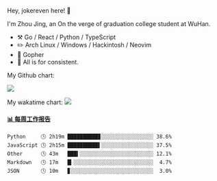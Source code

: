 Hey, jokereven here! 👋

I'm Zhou Jing, an On the verge of graduation college student at WuHan.

-   :hammer_and_pick: Go / React / Python / TypeScript
-   :pencil2: Arch Linux / Windows / Hackintosh / Neovim
-   :seedling: Gopher
-   :thought_balloon: All is for consistent.

My Github chart:

![](https://ghchart.rshah.org/JonnieWayy)

My wakatime chart:
![](https://wakatime.com/share/@jokereven/1679dc82-4bf9-4b63-9203-390d608503de.png)

<!-- waka-box start -->
#### <a href="https://gist.github.com/9f8118785e2d128d746db5f61b0e0a2a" target="_blank">📊 每周工作报告</a>
```text
Python     🕓 2h19m ██████████▊░░░░░░░░░░░░░░░░░ 38.6%
JavaScript 🕓 2h15m ██████████▌░░░░░░░░░░░░░░░░░ 37.5%
Other      🕓 43m   ███▍░░░░░░░░░░░░░░░░░░░░░░░░ 12.1%
Markdown   🕓 17m   █▎░░░░░░░░░░░░░░░░░░░░░░░░░░  4.7%
JSON       🕓 10m   ▊░░░░░░░░░░░░░░░░░░░░░░░░░░░  3.0%
```
<!-- Powered by https://github.com/journey-ad/waka-box-go . -->
<!-- waka-box end -->
